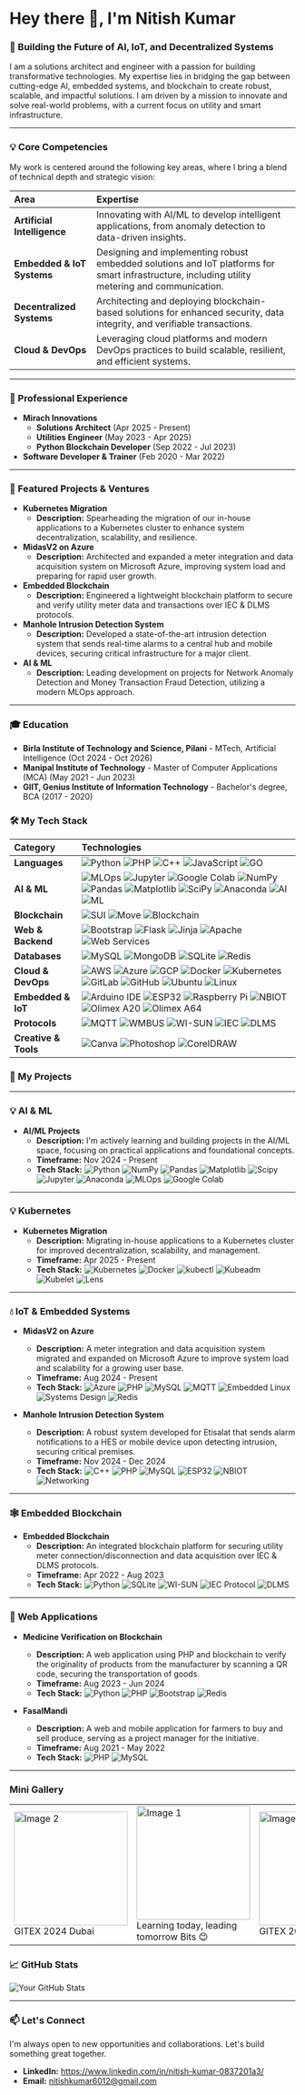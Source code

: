 # Hey there 👋, I'm Nitish Kumar

### 🚀 Building the Future of AI, IoT, and Decentralized Systems

I am a solutions architect and engineer with a passion for building transformative technologies. My expertise lies in bridging the gap between cutting-edge AI, embedded systems, and blockchain to create robust, scalable, and impactful solutions. I am driven by a mission to innovate and solve real-world problems, with a current focus on utility and smart infrastructure.

---

### 💡 Core Competencies

My work is centered around the following key areas, where I bring a blend of technical depth and strategic vision:

| Area | Expertise |
| :--- | :--- |
| **Artificial Intelligence** | Innovating with AI/ML to develop intelligent applications, from anomaly detection to data-driven insights. |
| **Embedded & IoT Systems** | Designing and implementing robust embedded solutions and IoT platforms for smart infrastructure, including utility metering and communication. |
| **Decentralized Systems** | Architecting and deploying blockchain-based solutions for enhanced security, data integrity, and verifiable transactions. |
| **Cloud & DevOps** | Leveraging cloud platforms and modern DevOps practices to build scalable, resilient, and efficient systems. |

---

### 💼 Professional Experience

* **Mirach Innovations**
    * **Solutions Architect** (Apr 2025 - Present)
    * **Utilities Engineer** (May 2023 - Apr 2025)
    * **Python Blockchain Developer** (Sep 2022 - Jul 2023)
* **Software Developer & Trainer** (Feb 2020 - Mar 2022)

---

### 🧠 Featured Projects & Ventures

* **Kubernetes Migration**
    * **Description:** Spearheading the migration of our in-house applications to a Kubernetes cluster to enhance system decentralization, scalability, and resilience.
* **MidasV2 on Azure**
    * **Description:** Architected and expanded a meter integration and data acquisition system on Microsoft Azure, improving system load and preparing for rapid user growth.
* **Embedded Blockchain**
    * **Description:** Engineered a lightweight blockchain platform to secure and verify utility meter data and transactions over IEC & DLMS protocols.
* **Manhole Intrusion Detection System**
    * **Description:** Developed a state-of-the-art intrusion detection system that sends real-time alarms to a central hub and mobile devices, securing critical infrastructure for a major client.
* **AI & ML**
    * **Description:** Leading development on projects for Network Anomaly Detection and Money Transaction Fraud Detection, utilizing a modern MLOps approach.

---

### 🎓 Education

* **Birla Institute of Technology and Science, Pilani** - MTech, Artificial Intelligence (Oct 2024 - Oct 2026)
* **Manipal Institute of Technology** - Master of Computer Applications (MCA) (May 2021 - Jun 2023)
* **GIIT, Genius Institute of Information Technology** - Bachelor's degree, BCA (2017 - 2020)

### 🛠️ My Tech Stack

| Category | Technologies |
| :--- | :--- |
| **Languages** | ![Python](https://img.shields.io/badge/python-3670A0.svg?style=flat-square&logo=python&logoColor=ffdd54) ![PHP](https://img.shields.io/badge/php-%23777bb4.svg?style=flat-square&logo=php&logoColor=white) ![C++](https://img.shields.io/badge/C%2B%2B-00599C.svg?style=flat-square&logo=c%2B%2B&logoColor=white) ![JavaScript](https://img.shields.io/badge/javascript-%23323330.svg?style=flat-square&logo=javascript&logoColor=%23F7DF1E) ![GO](https://img.shields.io/badge/Go-00ADD8.svg?style=flat-square&logo=go&logoColor=white) |
| **AI & ML** | ![MLOps](https://img.shields.io/badge/MLOps-000.svg?style=flat-square) ![Jupyter](https://img.shields.io/badge/jupyter-%23FA0F00.svg?style=flat-square&logo=jupyter&logoColor=white) ![Google Colab](https://img.shields.io/badge/Colab-F9AB00?style=flat-square&logo=googlecolab&logoColor=white) ![NumPy](https://img.shields.io/badge/numpy-%23013243.svg?style=flat-square&logo=numpy&logoColor=white) ![Pandas](https://img.shields.io/badge/pandas-%23150458.svg?style=flat-square&logo=pandas&logoColor=white) ![Matplotlib](https://img.shields.io/badge/Matplotlib-%23ffffff.svg?style=flat-square&logo=Matplotlib&logoColor=black) ![SciPy](https://img.shields.io/badge/scipy-%234c90d0.svg?style=flat-square&logo=scipy&logoColor=white) ![Anaconda](https://img.shields.io/badge/Anaconda-%2342B029.svg?style=flat-square&logo=anaconda&logoColor=white) ![AI](https://img.shields.io/badge/AI-black?style=flat-square) ![ML](https://img.shields.io/badge/Machine%20Learning-black?style=flat-square) |
| **Blockchain** | ![SUI](https://img.shields.io/badge/SUI-1A242F.svg?style=flat-square) ![Move](https://img.shields.io/badge/Move-white.svg?style=flat-square&logoColor=black) ![Blockchain](https://img.shields.io/badge/Blockchain-white.svg?style=flat-square) |
| **Web & Backend** | ![Bootstrap](https://img.shields.io/badge/bootstrap-%23563D7C.svg?style=flat-square&logo=bootstrap&logoColor=white) ![Flask](https://img.shields.io/badge/flask-%23000.svg?style=flat-square&logo=flask&logoColor=white) ![Jinja](https://img.shields.io/badge/Jinja-F70C00.svg?style=flat-square&logo=jinja&logoColor=white) ![Apache](https://img.shields.io/badge/apache-%23D22128.svg?style=flat-square&logo=apache&logoColor=white) ![Web Services](https://img.shields.io/badge/Web%20Services-white.svg?style=flat-square) |
| **Databases** | ![MySQL](https://img.shields.io/badge/mysql-%2300f.svg?style=flat-square&logo=mysql&logoColor=white) ![MongoDB](https://img.shields.io/badge/MongoDB-%234ea94b.svg?style=flat-square&logo=mongodb&logoColor=white) ![SQLite](https://img.shields.io/badge/sqlite-%2307405e.svg?style=flat-square&logo=sqlite&logoColor=white) ![Redis](https://img.shields.io/badge/redis-%23DD0031.svg?style=flat-square&logo=redis&logoColor=white) |
| **Cloud & DevOps**| ![AWS](https://img.shields.io/badge/AWS-%23232F3E.svg?style=flat-square&logo=amazon-aws&logoColor=white) ![Azure](https://img.shields.io/badge/azure-%230072C6.svg?style=flat-square&logo=microsoft-azure&logoColor=white) ![GCP](https://img.shields.io/badge/Google%20Cloud-%234285F4.svg?style=flat-square&logo=google-cloud&logoColor=white) ![Docker](https://img.shields.io/badge/docker-%230db7ed.svg?style=flat-square&logo=docker&logoColor=white) ![Kubernetes](https://img.shields.io/badge/kubernetes-%23326ce5.svg?style=flat-square&logo=kubernetes&logoColor=white) ![GitLab](https://img.shields.io/badge/gitlab-%23181717.svg?style=flat-square&logo=gitlab&logoColor=white) ![GitHub](https://img.shields.io/badge/github-%23121011.svg?style=flat-square&logo=github&logoColor=white) ![Ubuntu](https://img.shields.io/badge/Ubuntu-E95420.svg?style=flat-square&logo=ubuntu&logoColor=white) ![Linux](https://img.shields.io/badge/Linux-FCC624.svg?style=flat-square&logo=linux&logoColor=black) |
| **Embedded & IoT**| ![Arduino IDE](https://img.shields.io/badge/Arduino-00979D.svg?style=flat-square&logo=arduino&logoColor=white) ![ESP32](https://img.shields.io/badge/ESP32-E65400.svg?style=flat-square&logo=espressif&logoColor=white) ![Raspberry Pi](https://img.shields.io/badge/Raspberry%20Pi-C51A4B.svg?style=flat-square&logo=raspberry-pi&logoColor=white) ![NBIOT](https://img.shields.io/badge/NBIOT-E95420.svg?style=flat-square) ![Olimex A20](https://img.shields.io/badge/Olimex%20A20-231F20.svg?style=flat-square) ![Olimex A64](https://img.shields.io/badge/Olimex%20A64-231F20.svg?style=flat-square) |
| **Protocols** | ![MQTT](https://img.shields.io/badge/MQTT-66C52B.svg?style=flat-square&logo=mqtt&logoColor=white) ![WMBUS](https://img.shields.io/badge/WMBUS-00508C.svg?style=flat-square) ![WI-SUN](https://img.shields.io/badge/WI--SUN-black.svg?style=flat-square) ![IEC](https://img.shields.io/badge/IEC-231F20.svg?style=flat-square) ![DLMS](https://img.shields.io/badge/DLMS-000000.svg?style=flat-square) |
| **Creative & Tools** | ![Canva](https://img.shields.io/badge/Canva-%2300C4CC.svg?style=flat-square&logo=Canva&logoColor=white) ![Photoshop](https://img.shields.io/badge/photoshop-%2331A8FF.svg?style=flat-square&logo=adobe-photoshop&logoColor=white) ![CorelDRAW](https://img.shields.io/badge/CorelDRAW-white.svg?style=flat-square&logoColor=black) |

### 🚀 My Projects

---

### 💡 AI & ML
* **AI/ML Projects**
    * **Description:** I'm actively learning and building projects in the AI/ML space, focusing on practical applications and foundational concepts.
    * **Timeframe:** Nov 2024 - Present
    * **Tech Stack:** ![Python](https://img.shields.io/badge/Python-3670A0?style=flat-square&logo=python&logoColor=ffdd54) ![NumPy](https://img.shields.io/badge/Numpy-013243?style=flat-square&logo=numpy&logoColor=white) ![Pandas](https://img.shields.io/badge/Pandas-150458?style=flat-square&logo=pandas&logoColor=white) ![Matplotlib](https://img.shields.io/badge/Matplotlib-black?style=flat-square&logo=matplotlib&logoColor=white) ![Scipy](https://img.shields.io/badge/SciPy-8DAFDF?style=flat-square&logo=scipy&logoColor=white) ![Jupyter](https://img.shields.io/badge/Jupyter-F37626?style=flat-square&logo=Jupyter&logoColor=white) ![Anaconda](https://img.shields.io/badge/Anaconda-42B029?style=flat-square&logo=anaconda&logoColor=white) ![MLOps](https://img.shields.io/badge/MLOps-000?style=flat-square) ![Google Colab](https://img.shields.io/badge/Google%20Colab-F9AB00?style=flat-square&logo=googlecolab&logoColor=white)

---

### 💡 Kubernetes
* **Kubernetes Migration**
    * **Description:** Migrating in-house applications to a Kubernetes cluster for improved decentralization, scalability, and management.
    * **Timeframe:** Apr 2025 - Present
    * **Tech Stack:** ![Kubernetes](https://img.shields.io/badge/Kubernetes-326CE5?style=flat-square&logo=kubernetes&logoColor=white) ![Docker](https://img.shields.io/badge/Docker-2496ED?style=flat-square&logo=docker&logoColor=white) ![kubectl](https://img.shields.io/badge/kubectl-000000?style=flat-square) ![Kubeadm](https://img.shields.io/badge/Kubeadm-000000?style=flat-square) ![Kubelet](https://img.shields.io/badge/Kubelet-000000?style=flat-square) ![Lens](https://img.shields.io/badge/Lens-466DE2?style=flat-square)

---

### 💧 IoT & Embedded Systems
* **MidasV2 on Azure**
    * **Description:** A meter integration and data acquisition system migrated and expanded on Microsoft Azure to improve system load and scalability for a growing user base.
    * **Timeframe:** Aug 2024 - Present
    * **Tech Stack:** ![Azure](https://img.shields.io/badge/Azure-0078D4?style=flat-square&logo=microsoft-azure&logoColor=white) ![PHP](https://img.shields.io/badge/PHP-777BB4?style=flat-square&logo=php&logoColor=white) ![MySQL](https://img.shields.io/badge/MySQL-4479A1?style=flat-square&logo=mysql&logoColor=white) ![MQTT](https://img.shields.io/badge/MQTT-66C52B?style=flat-square&logo=mqtt&logoColor=white) ![Embedded Linux](https://img.shields.io/badge/Embedded%20Linux-FCC624?style=flat-square&logo=linux&logoColor=black) ![Systems Design](https://img.shields.io/badge/System%20Design-000?style=flat-square) ![Redis](https://img.shields.io/badge/Redis-DD0031?style=flat-square&logo=redis&logoColor=white)

* **Manhole Intrusion Detection System**
    * **Description:** A robust system developed for Etisalat that sends alarm notifications to a HES or mobile device upon detecting intrusion, securing critical premises.
    * **Timeframe:** Nov 2024 - Dec 2024
    * **Tech Stack:** ![C++](https://img.shields.io/badge/C%2B%2B-00599C?style=flat-square&logo=c%2B%2B&logoColor=white) ![PHP](https://img.shields.io/badge/PHP-777BB4?style=flat-square&logo=php&logoColor=white) ![MySQL](https://img.shields.io/badge/MySQL-4479A1?style=flat-square&logo=mysql&logoColor=white) ![ESP32](https://img.shields.io/badge/ESP32-E65400?style=flat-square&logo=espressif&logoColor=white) ![NBIOT](https://img.shields.io/badge/NBIOT-E95420?style=flat-square) ![Networking](https://img.shields.io/badge/Networking-000?style=flat-square)

---

### 🕸 Embedded Blockchain
* **Embedded Blockchain**
    * **Description:** An integrated blockchain platform for securing utility meter connection/disconnection and data acquisition over IEC & DLMS protocols.
    * **Timeframe:** Apr 2022 - Aug 2023
    * **Tech Stack:** ![Python](https://img.shields.io/badge/Python-3670A0?style=flat-square&logo=python&logoColor=ffdd54) ![SQLite](https://img.shields.io/badge/SQLite-07405E?style=flat-square&logo=sqlite&logoColor=white) ![WI-SUN](https://img.shields.io/badge/WI--SUN-black?style=flat-square) ![IEC Protocol](https://img.shields.io/badge/IEC-231F20?style=flat-square) ![DLMS](https://img.shields.io/badge/DLMS-000000?style=flat-square)

---

### 📱 Web Applications
* **Medicine Verification on Blockchain**
    * **Description:** A web application using PHP and blockchain to verify the originality of products from the manufacturer by scanning a QR code, securing the transportation of goods.
    * **Timeframe:** Aug 2023 - Jun 2024
    * **Tech Stack:** ![Python](https://img.shields.io/badge/Python-3670A0?style=flat-square&logo=python&logoColor=ffdd54) ![PHP](https://img.shields.io/badge/PHP-777BB4?style=flat-square&logo=php&logoColor=white) ![Bootstrap](https://img.shields.io/badge/Bootstrap-563D7C?style=flat-square&logo=bootstrap&logoColor=white) ![Redis](https://img.shields.io/badge/Redis-DD0031?style=flat-square&logo=redis&logoColor=white)

* **FasalMandi**
    * **Description:** A web and mobile application for farmers to buy and sell produce, serving as a project manager for the initiative.
    * **Timeframe:** Aug 2021 - May 2022
    * **Tech Stack:** ![PHP](https://img.shields.io/badge/PHP-777BB4?style=flat-square&logo=php&logoColor=white) ![MySQL](https://img.shields.io/badge/MySQL-4479A1?style=flat-square&logo=mysql&logoColor=white)

---
### Mini Gallery
<table align="center">
  <tr>
     <td>
      <img src="https://media.licdn.com/dms/image/v2/D4D2DAQGqhrqBmE85RQ/profile-treasury-image-shrink_800_800/profile-treasury-image-shrink_800_800/0/1728935347244?e=1754701200&v=beta&t=Lh5YoSj1EYgr6J3E3tbbE2kwiuMDFRUgbS1N9OfMxTs" width="200" alt="Image 2">
      <br>GITEX 2024 Dubai
    </td>
    <td>
      <img src="https://media.licdn.com/dms/image/v2/D4D22AQE9Gy_mJ8aokA/feedshare-shrink_800/B4DZTIQBlTHIAg-/0/1738526444618?e=1756944000&v=beta&t=8Hai_Bl7fQi0e55UJNtnVpHsjs4fqhhxlFjVasOdneY" width="200" alt="Image 1">
      <br>Learning today, leading <br> tomorrow Bits 😊
    </td>
     <td>
      <img src="https://media.licdn.com/dms/image/v2/D4D22AQG96y5vO0nJkg/feedshare-shrink_1280/feedshare-shrink_1280/0/1729099790316?e=1756944000&v=beta&t=JN5xsbUfRhbaFfjadQkVR__j3pUOWt5oWDkx2jSnrMo" width="200" alt="Image 2">
      <br>GITEX 2024 Dubai
    </td>
  </tr>
</table>



### 📈 GitHub Stats

![Your GitHub Stats](https://github-readme-stats.vercel.app/api?username=NITISHKUMAR1234&show_icons=true&theme=default&include_all_commits=true&count_private=true)

---

### 📫 Let's Connect

I'm always open to new opportunities and collaborations. Let's build something great together.

* **LinkedIn:** https://www.linkedin.com/in/nitish-kumar-0837201a3/
* **Email:** nitishkumar6012@gmail.com
